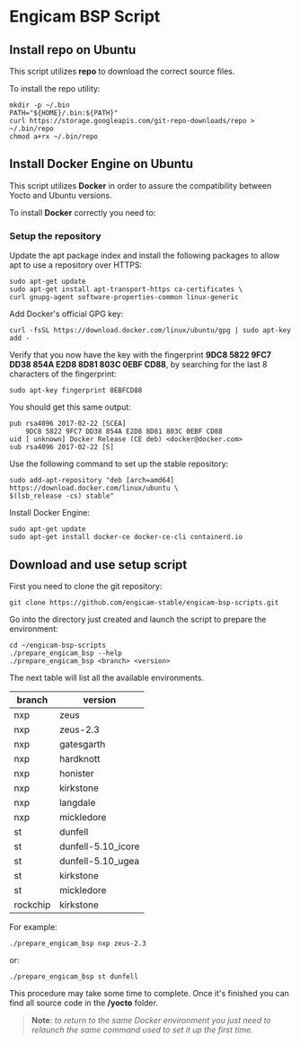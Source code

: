 # Engicam BSP Script

## Install repo on Ubuntu

This script utilizes **repo** to download the correct source files.

To install the repo utility:

	mkdir -p ~/.bin
	PATH="${HOME}/.bin:${PATH}"
	curl https://storage.googleapis.com/git-repo-downloads/repo > ~/.bin/repo
	chmod a+rx ~/.bin/repo

## Install Docker Engine on Ubuntu

This script utilizes **Docker** in order to assure the compatibility between Yocto and Ubuntu versions.

To install **Docker** correctly you need to:

### Setup the repository

Update the apt package index and install the following packages to allow
apt to use a repository over HTTPS:

	sudo apt-get update
	sudo apt-get install apt-transport-https ca-certificates \
	curl gnupg-agent software-properties-common linux-generic

Add Docker's official GPG key:

    curl -fsSL https://download.docker.com/linux/ubuntu/gpg | sudo apt-key add -

Verify that you now have the key with the fingerprint **9DC8 5822 9FC7
DD38 854A E2D8 8D81 803C 0EBF CD88**, by searching for the last 8
characters of the fingerprint:

    sudo apt-key fingerprint 0EBFCD88

You should get this same output:

    pub rsa4096 2017-02-22 [SCEA]
        9DC8 5822 9FC7 DD38 854A E2D8 8D81 803C 0EBF CD88
    uid [ unknown] Docker Release (CE deb) <docker@docker.com>
    sub rsa4096 2017-02-22 [S]

Use the following command to set up the stable repository:

    sudo add-apt-repository "deb [arch=amd64] https://download.docker.com/linux/ubuntu \
    $(lsb_release -cs) stable"

Install Docker Engine:

    sudo apt-get update
    sudo apt-get install docker-ce docker-ce-cli containerd.io

## Download and use setup script

First you need to clone the git repository:

    git clone https://github.com/engicam-stable/engicam-bsp-scripts.git

Go into the directory just created and launch the script to prepare the
environment:

    cd ~/engicam-bsp-scripts
    ./prepare_engicam_bsp --help
    ./prepare_engicam_bsp <branch> <version>

The next table will list all the available environments.

| branch   | version              |
|----------|----------------------|
| nxp      | zeus                 |
| nxp      | zeus-2.3             |
| nxp      | gatesgarth           |
| nxp      | hardknott            |
| nxp      | honister             |
| nxp      | kirkstone            |
| nxp      | langdale             |
| nxp      | mickledore           |
| st       | dunfell              |
| st       | dunfell-5.10_icore   |
| st       | dunfell-5.10_ugea    |
| st       | kirkstone            |
| st       | mickledore           |
| rockchip | kirkstone            |

For example:

    ./prepare_engicam_bsp nxp zeus-2.3

or:

    ./prepare_engicam_bsp st dunfell

This procedure may take some time to complete. Once it\'s finished you
can find all source code in the **/yocto** folder.

>**Note**: *to return to the same Docker environment you just need to
>relaunch the same command used to set it up the first time.*
